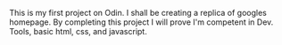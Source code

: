 This is my first project on Odin. I shall be creating a replica of googles homepage. By completing this project I will prove I'm competent in Dev. Tools, basic html, css, and javascript.
